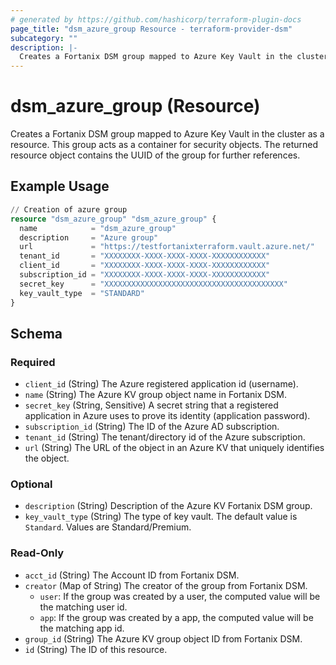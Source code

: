 ```yaml
---
# generated by https://github.com/hashicorp/terraform-plugin-docs
page_title: "dsm_azure_group Resource - terraform-provider-dsm"
subcategory: ""
description: |-
  Creates a Fortanix DSM group mapped to Azure Key Vault in the cluster as a resource. This group acts as a container for security objects. The returned resource object contains the UUID of the group for further references.
---
```


# dsm_azure_group (Resource)

Creates a Fortanix DSM group mapped to Azure Key Vault in the cluster as a resource. This group acts as a container for security objects. The returned resource object contains the UUID of the group for further references.

## Example Usage

```terraform
// Creation of azure group
resource "dsm_azure_group" "dsm_azure_group" {
  name            = "dsm_azure_group"
  description     = "Azure group"
  url             = "https://testfortanixterraform.vault.azure.net/"
  tenant_id       = "XXXXXXXX-XXXX-XXXX-XXXX-XXXXXXXXXXXX"
  client_id       = "XXXXXXXX-XXXX-XXXX-XXXX-XXXXXXXXXXXX"
  subscription_id = "XXXXXXXX-XXXX-XXXX-XXXX-XXXXXXXXXXXX"
  secret_key      = "XXXXXXXXXXXXXXXXXXXXXXXXXXXXXXXXXXXXXXXX"
  key_vault_type  = "STANDARD"
}
```

<!-- schema generated by tfplugindocs -->
## Schema

### Required

- `client_id` (String) The Azure registered application id (username).
- `name` (String) The Azure KV group object name in Fortanix DSM.
- `secret_key` (String, Sensitive) A secret string that a registered application in Azure uses to prove its identity (application password).
- `subscription_id` (String) The ID of the Azure AD subscription.
- `tenant_id` (String) The tenant/directory id of the Azure subscription.
- `url` (String) The URL of the object in an Azure KV that uniquely identifies the object.

### Optional

- `description` (String) Description of the Azure KV Fortanix DSM group.
- `key_vault_type` (String) The type of key vault. The default value is `Standard`. Values are Standard/Premium.

### Read-Only

- `acct_id` (String) The Account ID from Fortanix DSM.
- `creator` (Map of String) The creator of the group from Fortanix DSM.
   * `user`: If the group was created by a user, the computed value will be the matching user id.
   * `app`: If the group was created by a app, the computed value will be the matching app id.
- `group_id` (String) The Azure KV group object ID from Fortanix DSM.
- `id` (String) The ID of this resource.
